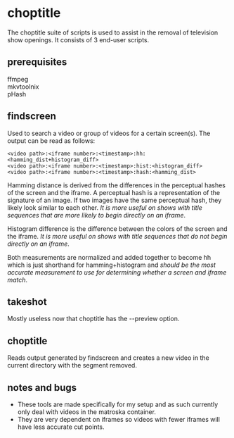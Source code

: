 choptitle
=========

The choptitle suite of scripts is used to assist in the removal of television
show openings. It consists of 3 end-user scripts.

prerequisites
-------------
ffmpeg  
mkvtoolnix  
pHash

findscreen
----------
Used to search a video or group of videos for a certain screen(s). The output
can be read as follows:

    <video path>:<iframe number>:<timestamp>:hh:<hamming_dist+histogram_diff>
    <video path>:<iframe number>:<timestamp>:hist:<histogram_diff>
    <video path>:<iframe number>:<timestamp>:hash:<hamming_dist>

Hamming distance is derived from the differences in the perceptual hashes of
the screen and the iframe. A perceptual hash is a representation of the
signature of an image. If two images have the same perceptual hash, they
likely look similar to each other. _It is more useful on shows with title
sequences that are more likely to begin directly on an iframe_.  

Histogram difference is the difference between the colors of the screen and the
iframe. _It is more useful on shows with title sequences that do not begin
directly on an iframe_.  

Both measurements are normalized and added together to become hh which is just
shorthand for hamming+histogram and _should be the most accurate measurement to
use for determining whether a screen and iframe match_.

takeshot
--------
Mostly useless now that choptitle has the --preview option.

choptitle
---------
Reads output generated by findscreen and creates a new video in the current
directory with the segment removed.

notes and bugs
--------------
* These tools are made specifically for my setup and as such currently only deal
with videos in the matroska container.
* They are very dependent on iframes so videos with fewer iframes will have less
accurate cut points.
